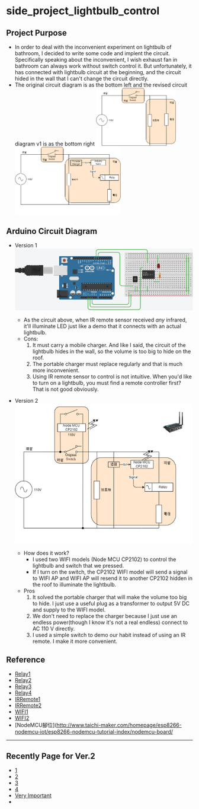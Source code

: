 # side_project_lightbulb_control

## Project Purpose
* In order to deal with the inconvenient experiment on lightbulb of bathroom, I decided to write some code and implent the circuit. Specifically speaking about the inconvenient, I wish exhaust fan in bathroom can always work without switch control it. But unfortunately, it has connected with lightbulb circuit at the beginning, and the circuit hided in the wall that I can't change the circuit directly.
* The original circuit diagram is as the bottom left and the revised circuit diagram v1 is as the bottom right
<img src="./img/origin_circuit.png" alt="origin_circuit" style="zoom: 50%;" /><img src="./img/rev_v1_circuit.png" alt="rev_v1_circuit" style="zoom: 50%;" />


## Arduino Circuit Diagram
* Version 1
	![arduino_circuit_diagram](./img/arduino_circuit_diagram.png)
	* As the circuit above, when IR remote sensor received *any* infrared, it'll illuminate LED just like a demo that it connects with an actual lightbulb.
	* Cons:
		1. It must carry a mobile charger. And like I said, the circuit of the lightbulb hides in the wall, so the volume is too big to hide on the roof.
		2. The portable charger must replace regularly and that is much more inconvenient.
		3. Using IR remote sensor to control is not intuitive. When you'd like to turn on a lightbulb, you must find a remote controller first? That is not good obviously.

* Version 2
	![rev_v2_circuit](./img/rev_v2_circuit.png)
	* How does it work?
		* I used two WIFI models (Node MCU CP2102) to control the lightbulb and switch that we pressed.
		* If I turn on the switch, the CP2102 WIFI model will send a signal to WIFI AP and WIFI AP will resend it to another CP2102 hidden in the roof to illuminate the lightbulb.
	* Pros
		1. It solved the portable charger that will make the volume too big to hide. I just use a useful plug as a transformer to output 5V DC and supply to the WIFI  model.
		2. We don't need to replace the charger because I just use an endless power(though I know it's not a real endless) connect to AC 110 V directly.
		3. I used a simple switch to demo our habit instead of using an IR remote. I make it more convenient.


## Reference
* [Relay1](http://a-chien.blogspot.com/2016/07/arduino_7.html)
* [Relay2](https://blog.jmaker.com.tw/arduino-relay/)
* [Relay3](https://crazymaker.com.tw/arduino-how-to-use-relay/)
* [Relay4](https://www.youtube.com/watch?v=8ULB8-CvbbE)
* [IRRemote1](https://blog.xuite.net/aminyeh0825/blog/589725602#)
* [IRRemote2](https://www.youtube.com/watch?v=5bfJTu5tekY&t=663s)
* [WIFI1](https://www.youtube.com/watch?v=q-14MtNWltg)
* [WIFI2](https://blog.hoyo.idv.tw/?p=4403)
* [NodeMCU腳位](http://www.taichi-maker.com/homepage/esp8266-nodemcu-iot/esp8266-nodemcu-tutorial-index/nodemcu-board/

***

## Recently Page for Ver.2
* [1](https://lolwarden.pixnet.net/blog/post/82031214-%2A%E6%95%99%E5%AD%B8%2Aarduino-wifi%28esp8266%29-%E5%88%9D%E6%AC%A1%E4%B8%8A%E6%89%8B%E6%87%89%E7%94%A8)
* [2](https://lolwarden.pixnet.net/blog/post/82060758)
* [3](https://ithelp.ithome.com.tw/articles/10240199)
* [4](https://www.chosemaker.com/board/esp32/lesson-3/)
* [Very Important](https://honeststore.com.tw/esp8266-wifi-between-client-server/)
* 